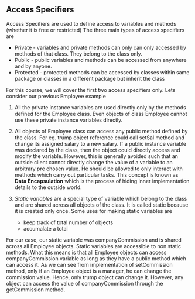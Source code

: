 ## Access Specifiers

Access Specifiers are used to define access to variables and methods (whether it is free or restricted)
The three main types of access specifiers are

*	Private - variables and private methods can only can only accessed by methods of that class. They belong to the class only.
*	Public - public variables and methods can be accessed from anywhere and by anyone.
* 	Protected - protected methods can be accessed by classes within same package or classes in a different package but inherit the class

For this course, we will cover the first two access specifiers only. Lets consider our previous Employee example

1. All the private instance variables are used directly only by the methods defined for the Employee class. Even objects of class Employee cannot use these private instance variables directly.

2.	All objects of Employee class can access any public method defined by the class. For eg. trump object reference could call setSal method and change its assigned salary to a new salary. If a public instance variable was declared by the class, then the object could directly access and modify the variable. However, this is generally avoided such that an outside client cannot directly change the value of a variable to an arbitrary pre chosen value. He should be allowed to only interact with methods which carry out particular tasks. This concept is known as **Data Encapsulation** which is the process of hiding inner implementation details to the outside world.

3.	*Static variables* are a special type of variable which belong to the class and are shared across all objects of the class. It is called static because it is created only once. Some uses for making static variables are
	
	*	keep track of total number of objects
	*	accumalate a total

For our case, our static variable was companyCommission and is shared across all Employee objects. Static variables are accessible to non static methods. What this means is that all Employee objects can access companyCommission variable as long as they have a public method which can access it. As we can see from implementation of setCommission method, only if an Employee object is a manager, he can change the commission value. Hence, only trump object can change it. However, any object can access the value of companyCommission through the getCommission method.
